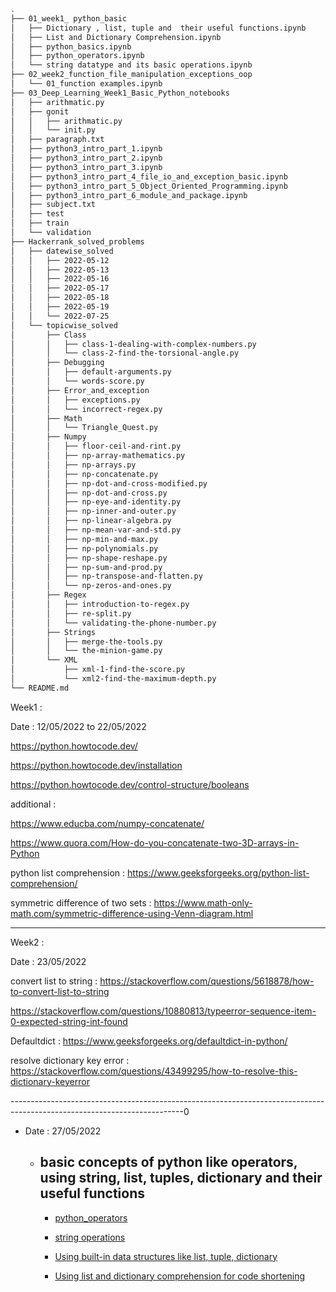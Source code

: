 ``` bash
.
├── 01_week1_ python_basic
│   ├── Dictionary , list, tuple and  their useful functions.ipynb
│   ├── List and Dictionary Comprehension.ipynb
│   ├── python_basics.ipynb
│   ├── python_operators.ipynb
│   └── string datatype and its basic operations.ipynb
├── 02_week2_function_file_manipulation_exceptions_oop
│   └── 01_function examples.ipynb
├── 03_Deep_Learning_Week1_Basic_Python_notebooks
│   ├── arithmatic.py
│   ├── gonit
│   │   ├── arithmatic.py
│   │   └── init.py
│   ├── paragraph.txt
│   ├── python3_intro_part_1.ipynb
│   ├── python3_intro_part_2.ipynb
│   ├── python3_intro_part_3.ipynb
│   ├── python3_intro_part_4_file_io_and_exception_basic.ipynb
│   ├── python3_intro_part_5_Object_Oriented_Programming.ipynb
│   ├── python3_intro_part_6_module_and_package.ipynb
│   ├── subject.txt
│   ├── test
│   ├── train
│   └── validation
├── Hackerrank_solved_problems
│   ├── datewise_solved
│   │   ├── 2022-05-12
│   │   ├── 2022-05-13
│   │   ├── 2022-05-16
│   │   ├── 2022-05-17
│   │   ├── 2022-05-18
│   │   ├── 2022-05-19
│   │   └── 2022-07-25
│   └── topicwise_solved
│       ├── Class
│       │   ├── class-1-dealing-with-complex-numbers.py
│       │   └── class-2-find-the-torsional-angle.py
│       ├── Debugging
│       │   ├── default-arguments.py
│       │   └── words-score.py
│       ├── Error_and_exception
│       │   ├── exceptions.py
│       │   └── incorrect-regex.py
│       ├── Math
│       │   └── Triangle_Quest.py
│       ├── Numpy
│       │   ├── floor-ceil-and-rint.py
│       │   ├── np-array-mathematics.py
│       │   ├── np-arrays.py
│       │   ├── np-concatenate.py
│       │   ├── np-dot-and-cross-modified.py
│       │   ├── np-dot-and-cross.py
│       │   ├── np-eye-and-identity.py
│       │   ├── np-inner-and-outer.py
│       │   ├── np-linear-algebra.py
│       │   ├── np-mean-var-and-std.py
│       │   ├── np-min-and-max.py
│       │   ├── np-polynomials.py
│       │   ├── np-shape-reshape.py
│       │   ├── np-sum-and-prod.py
│       │   ├── np-transpose-and-flatten.py
│       │   └── np-zeros-and-ones.py
│       ├── Regex
│       │   ├── introduction-to-regex.py
│       │   ├── re-split.py
│       │   └── validating-the-phone-number.py
│       ├── Strings
│       │   ├── merge-the-tools.py
│       │   └── the-minion-game.py
│       └── XML
│           ├── xml-1-find-the-score.py
│           └── xml2-find-the-maximum-depth.py
└── README.md
```

Week1 :

Date : 12/05/2022 to 22/05/2022

https://python.howtocode.dev/

https://python.howtocode.dev/installation

https://python.howtocode.dev/control-structure/booleans

additional :

https://www.educba.com/numpy-concatenate/

https://www.quora.com/How-do-you-concatenate-two-3D-arrays-in-Python

python list comprehension : https://www.geeksforgeeks.org/python-list-comprehension/

symmetric difference of two sets : https://www.math-only-math.com/symmetric-difference-using-Venn-diagram.html

--------------------------------------------------------------------------------------------------------------
Week2 :

Date : 23/05/2022

convert list to string : https://stackoverflow.com/questions/5618878/how-to-convert-list-to-string

https://stackoverflow.com/questions/10880813/typeerror-sequence-item-0-expected-string-int-found

Defaultdict : https://www.geeksforgeeks.org/defaultdict-in-python/

resolve dictionary key error : https://stackoverflow.com/questions/43499295/how-to-resolve-this-dictionary-keyerror

-------------------------------------------------------------------------------------------------------------------------0

* Date : 27/05/2022
    
    * ## basic concepts of python like operators, using string, list, tuples, dictionary and their useful functions
    
        * [python_operators](https://github.com/EKnsl/Weekely-updates-on-codes-and-study/blob/main/python_basic_practice/week1%20:%20python%20basic/python_operators.ipynb)
        
        * [string operations](https://github.com/EKnsl/Weekely-updates-on-codes-and-study/blob/main/python_basic_practice/week1%20:%20python%20basic/string%20data%20type%20and%20its%20basic%20operations.ipynb)

        * [Using built-in data structures like list, tuple, dictionary](https://github.com/EKnsl/Weekely-updates-on-codes-and-study/blob/main/python_basic_practice/week1%20:%20python%20basic/Dictionary%20%2C%20list%2C%20tuple%20and%20%20their%20useful%20functions.ipynb)

        *  [Using list and dictionary comprehension for code shortening](https://github.com/EKnsl/Weekely-updates-on-codes-and-study/blob/main/python_basic_practice/week1%20:%20python%20basic/List%20and%20Dictionary%20Comprehension.ipynb)